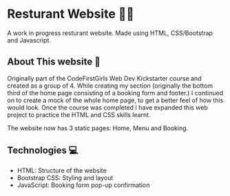 <h1>Resturant Website 👩‍🍳</h1>

<p>A work in progress resturant website. Made using HTML, CSS/Bootstrap and Javascript.</p>

<h2>About This website 🍝</h2>

<p> Originally part of the CodeFirstGirls Web Dev Kickstarter course and created as a group of 4. While creating my section (originally the bottom third of the home page consisting of a booking form and footer.) I continued on to create a mock of the whole home page, to get a better feel of how this would look. Once the course was completed I have expanded this web project to practice the HTML and CSS skills learnt. 

The website now has 3 static pages: Home, Menu and Booking.</p>

<h2>Technologies 💻</h2>
<ul>
  <li>HTML: Structure of the website</li>
  <li>Bootstrap CSS: Styling and layout</li>
  <li>JavaScript: Booking form pop-up confirmation</li>
</ul>



